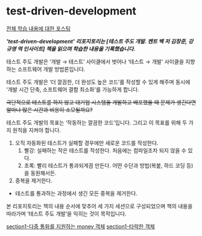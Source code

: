 # test-driven-development

[전체 학습 내용에 대한 포스팅](https://jimyungkoh.github.io/web%20study/2022/01/11/web-study02.html)

***'test-driven-development' 리포지토리는 [테스트 주도 개발. 켄트 벡 저 김창준, 강규영 역 인사이트] 책을 읽으며 학습한 내용을 기록했습니다.***

테스트 주도 개발은 ‘개발 → 테스트’ 사이클에서 벗어나 ‘테스트 → 개발’ 사이클을 지향하는 소프트웨어 개발 방법론입니다.

테스트 주도 개발은 ‘더 깔끔한, 더 완성도 높은 코드’를 작성할 수 있게 해주며 동시에 ‘개발 시간 단축, 소프트웨어 결함 최소화'를 가능하게 합니다.

~~극단적으로 테스트를 하지 않고 대기업 시스템을 개발하고 배포했을 때 문제가 생긴다면 얼마나 많은 시간과 비용이 소모될까요?~~

테스트 주도 개발의 목표는 ‘작동하는 깔끔한 코드’입니다. 그리고 이 목표를 위해 두 가지 원칙을 지켜야 합니다.

1. 오직 자동화된 테스트가 실패할 경우에만 새로운 코드를 작성한다.
    1. 빨강: 실패하는 작은 테스트를 작성한다. 처음에는 컴파일조차 되지 않을 수 있다.
    2. 초록: 빨리 테스트가 통과되게끔 만든다. 어떤 수단과 방법(복붙, 하드 코딩 등)을 동원해서든. 
2. 중복을 제거한다.
- 테스트를 통과하는 과정에서 생긴 모든 중복을 제거한다.

본 리포지토리는 책의 내용 순서에 맞추어 세 가지 세션으로 구성되었으며 책의 내용을 따라가며 ‘테스트 주도 개발’을 익히는 것이 목적입니다.

[section1-다중 통화를 지원하는 money 객체](section1/moneyExample/README.md)
[section1-타락한 객체](section1/degenerateObjects/README.md)